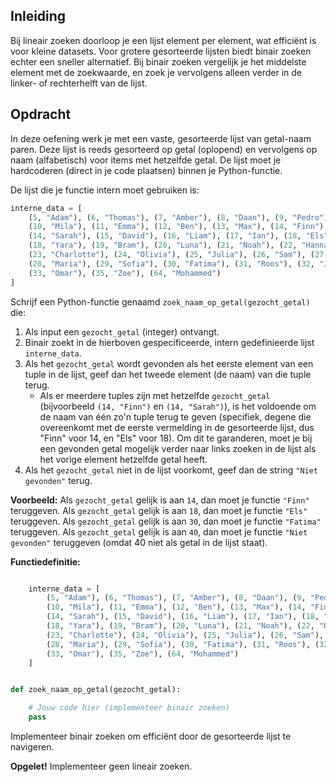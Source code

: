 ## Inleiding

Bij lineair zoeken doorloop je een lijst element per element, wat efficiënt is voor kleine datasets. Voor grotere gesorteerde lijsten biedt binair zoeken echter een sneller alternatief. Bij binair zoeken vergelijk je het middelste element met de zoekwaarde, en zoek je vervolgens alleen verder in de linker- of rechterhelft van de lijst.

## Opdracht

In deze oefening werk je met een vaste, gesorteerde lijst van getal-naam paren. Deze lijst is reeds gesorteerd op getal (oplopend) en vervolgens op naam (alfabetisch) voor items met hetzelfde getal. De lijst moet je hardcoderen (direct in je code plaatsen) binnen je Python-functie.

De lijst die je functie intern moet gebruiken is:

```python
interne_data = [
    (5, "Adam"), (6, "Thomas"), (7, "Amber"), (8, "Daan"), (9, "Pedro"),
    (10, "Mila"), (11, "Emma"), (12, "Ben"), (13, "Max"), (14, "Finn"),
    (14, "Sarah"), (15, "David"), (16, "Liam"), (17, "Ian"), (18, "Els"),
    (18, "Yara"), (19, "Bram"), (20, "Luna"), (21, "Noah"), (22, "Hannah"),
    (23, "Charlotte"), (24, "Olivia"), (25, "Julia"), (26, "Sam"), (27, "Elias"),
    (28, "Maria"), (29, "Sofia"), (30, "Fatima"), (31, "Roos"), (32, "Jan"),
    (33, "Omar"), (35, "Zoe"), (64, "Mohammed")
]
```

Schrijf een Python-functie genaamd `zoek_naam_op_getal(gezocht_getal)` die:

1.  Als input een `gezocht_getal` (integer) ontvangt.
2.  Binair zoekt in de hierboven gespecificeerde, intern gedefinieerde lijst `interne_data`.
3.  Als het `gezocht_getal` wordt gevonden als het eerste element van een tuple in de lijst, geef dan het tweede element (de naam) van die tuple terug.
    - Als er meerdere tuples zijn met hetzelfde `gezocht_getal` (bijvoorbeeld `(14, "Finn")` en `(14, "Sarah")`), is het voldoende om de naam van één zo'n tuple terug te geven (specifiek, degene die overeenkomt met de eerste vermelding in de gesorteerde lijst, dus "Finn" voor 14, en "Els" voor 18). Om dit te garanderen, moet je bij een gevonden getal mogelijk verder naar links zoeken in de lijst als het vorige element hetzelfde getal heeft.
4.  Als het `gezocht_getal` niet in de lijst voorkomt, geef dan de string `"Niet gevonden"` terug.

**Voorbeeld:**
Als `gezocht_getal` gelijk is aan `14`, dan moet je functie `"Finn"` teruggeven.
Als `gezocht_getal` gelijk is aan `18`, dan moet je functie `"Els"` teruggeven.
Als `gezocht_getal` gelijk is aan `30`, dan moet je functie `"Fatima"` teruggeven.
Als `gezocht_getal` gelijk is aan `40`, dan moet je functie `"Niet gevonden"` teruggeven (omdat 40 niet als getal in de lijst staat).

**Functiedefinitie:**

```python

    interne_data = [
        (5, "Adam"), (6, "Thomas"), (7, "Amber"), (8, "Daan"), (9, "Pedro"),
        (10, "Mila"), (11, "Emma"), (12, "Ben"), (13, "Max"), (14, "Finn"),
        (14, "Sarah"), (15, "David"), (16, "Liam"), (17, "Ian"), (18, "Els"),
        (18, "Yara"), (19, "Bram"), (20, "Luna"), (21, "Noah"), (22, "Hannah"),
        (23, "Charlotte"), (24, "Olivia"), (25, "Julia"), (26, "Sam"), (27, "Elias"),
        (28, "Maria"), (29, "Sofia"), (30, "Fatima"), (31, "Roos"), (32, "Jan"),
        (33, "Omar"), (35, "Zoe"), (64, "Mohammed")
    ]


def zoek_naam_op_getal(gezocht_getal):

    # Jouw code hier (implementeer binair zoeken)
    pass
```

Implementeer binair zoeken om efficiënt door de gesorteerde lijst te navigeren.

**Opgelet!** Implementeer geen lineair zoeken.
